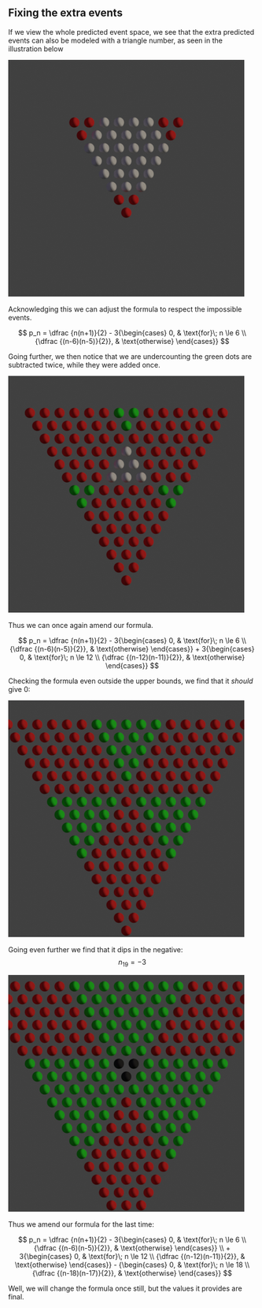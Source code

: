 ---
---
## Fixing the extra events

If we view the whole predicted event space, we see that the extra predicted events can also be modeled with a triangle number, as seen in the illustration below

![Crosssection when the sum is 10](assets\images\0006.png)

Acknowledging this we can adjust the formula to respect the impossible events.

$$ p_n = \dfrac {n(n+1)}{2} - 3{\begin{cases} 0,  & \text{for}\; n \le 6 \\ {\dfrac {(n-6)(n-5)}{2}}, & \text{otherwise} \end{cases}} $$

Going further, we then notice that we are undercounting the green dots are subtracted twice, while they were added once.

![Crosssection when the sum is 14](assets\images\0011.png)

Thus we can once again amend our formula.

$$ p_n = \dfrac {n(n+1)}{2} - 3{\begin{cases} 0,  & \text{for}\; n \le 6 \\ {\dfrac {(n-6)(n-5)}{2}}, & \text{otherwise} \end{cases}} + 3{\begin{cases} 0,  & \text{for}\; n \le 12 \\ {\dfrac {(n-12)(n-11)}{2}}, & \text{otherwise} \end{cases}} $$

Checking the formula even outside the upper bounds, we find that it *should* give 0:

![Crosssection when the sum is 19](assets\images\0016.png)

Going even further we find that it dips in the negative: $$ n_{19} = -3 $$

![Crosssection when the sum is 21](assets\images\0019.png)

Thus we amend our formula for the last time:

$$ p_n = \dfrac {n(n+1)}{2} - 3{\begin{cases} 0,  & \text{for}\; n \le 6 \\ {\dfrac {(n-6)(n-5)}{2}}, & \text{otherwise} \end{cases}} \\ + 3{\begin{cases} 0,  & \text{for}\; n \le 12 \\ {\dfrac {(n-12)(n-11)}{2}}, & \text{otherwise} \end{cases}} - {\begin{cases} 0,  & \text{for}\; n \le 18 \\ {\dfrac {(n-18)(n-17)}{2}}, & \text{otherwise} \end{cases}} $$

Well, we will change the formula once still, but the values it provides are final.